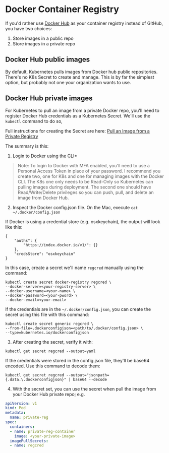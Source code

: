 # Docker Container Registry

If you'd rather use [Docker Hub](https://hub.docker.com) as your container registry instead of GitHub, 
you have two choices:

1. Store images in a public repo
2. Store images in a private repo

## Docker Hub public images

By default, Kubernetes pulls images from Docker hub public repositories. There's no K8s Secret to create and manage.
This is by far the simplest option, but probably not one your organization wants to use.

## Docker Hub private images

For Kubernetes to pull an image from a private Docker repo, you'll need to register Docker Hub credentials 
as a Kubernetes Secret. We'll use the `kubectl` command to do so,  

Full instructions for creating the Secret are here: 
[Pull an Image from a Private Registry](https://kubernetes.io/docs/tasks/configure-pod-container/pull-image-private-registry/)

The summary is this:

1. Login to Docker using the CLI*

> Note: To login to Docker with MFA enabled, you'll need to use a Personal Access Token in place of your password.
> I recommend you create two, one for K8s and one for managing images with the Docker CLI. The K8s one only needs to 
> be Read-Only so Kubernetes can pulling images during deployment. The second one should have Read/Write/Delete 
> privileges so you can push, pull, and delete an image from Docker Hub.  

2. Inspect the Docker config.json file. On the Mac, execute `cat ~/.docker/config.json`

If Docker is using a credential store (e.g. osxkeychain), the output will look like this:
```text
{
	"auths": {
		"https://index.docker.io/v1/": {}
	},
	"credsStore": "osxkeychain"
}
```

In this case, create a secret we'll name `regcred` manually using the command:
```shell
kubectl create secret docker-registry regcred \ 
--docker-server=<your-registry-server> \
--docker-username=<your-name> \
--docker-password=<your-pword> \
--docker-email=<your-email>
```

If the credentials are in the `~/.docker/config.json`, you can create the secret using this file with this command: 
```shell
kubectl create secret generic regcred \
--from-file=.dockerconfigjson=<path/to/.docker/config.json> \
--type=kubernetes.io/dockerconfigjson
```

3. After creating the secret, verify it with:

```shell
kubectl get secret regcred --output=yaml
```

If the credentials were stored in the config.json file, they'll be base64 encoded. Use this command to decode them:
```shell
kubectl get secret regcred --output="jsonpath={.data.\.dockerconfigjson}" | base64 --decode
```

4. With the secret set, you can use the secret when pull the image from your Docker Hub private repo; e.g.

```yaml
apiVersion: v1
kind: Pod
metadata:
  name: private-reg
spec:
  containers:
  - name: private-reg-container
    image: <your-private-image>
  imagePullSecrets:
  - name: regcred
```
